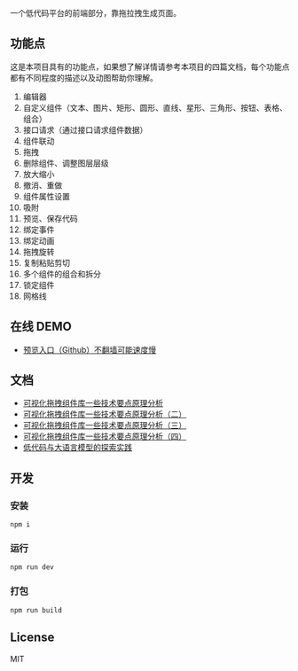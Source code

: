 一个低代码平台的前端部分，靠拖拉拽生成页面。
## 功能点
这是本项目具有的功能点，如果想了解详情请参考本项目的四篇文档，每个功能点都有不同程度的描述以及动图帮助你理解。
1. 编辑器
1. 自定义组件（文本、图片、矩形、圆形、直线、星形、三角形、按钮、表格、组合）
1. 接口请求（通过接口请求组件数据）
1. 组件联动
1. 拖拽
1. 删除组件、调整图层层级
1. 放大缩小
1. 撤消、重做
1. 组件属性设置
1. 吸附
1. 预览、保存代码
1. 绑定事件
1. 绑定动画
1. 拖拽旋转
1. 复制粘贴剪切
1. 多个组件的组合和拆分
1. 锁定组件
1. 网格线

## 在线 DEMO
* [预览入口（Github）不翻墙可能速度慢](https://woai3c.github.io/visual-drag-demo)

## 文档
* [可视化拖拽组件库一些技术要点原理分析](https://github.com/woai3c/Front-end-articles/issues/19)
* [可视化拖拽组件库一些技术要点原理分析（二）](https://github.com/woai3c/Front-end-articles/issues/20)
* [可视化拖拽组件库一些技术要点原理分析（三）](https://github.com/woai3c/Front-end-articles/issues/21)
* [可视化拖拽组件库一些技术要点原理分析（四）](https://github.com/woai3c/Front-end-articles/issues/33)
* [低代码与大语言模型的探索实践](https://github.com/woai3c/Front-end-articles/issues/45)

## 开发
### 安装
```
npm i
```
### 运行
```
npm run dev
```
### 打包
```
npm run build
```

## License
MIT


